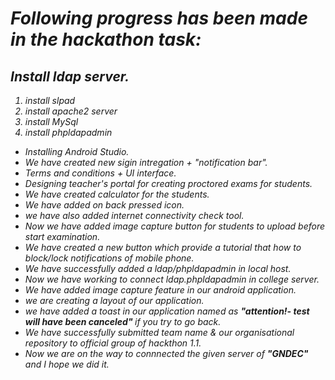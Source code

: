 # <i>Following progress has been made in the hackathon task:
  
 <h2> Install ldap server.</h2>
 
 1. install slpad
  2. install apache2 server
  3. install MySql
  4. install phpldapadmin
  
- Installing Android Studio. 
- We have created new sigin intregation + "notification bar".
- Terms and conditions + UI interface. 
- Designing teacher's portal for creating proctored exams for students.
- We have created calculator for the students. 
- We have added on back pressed icon.
- we have also added internet connectivity check tool.
- Now we have added image capture button for students to upload before start examination.
- We have created a new button which provide a tutorial that how to block/lock notifications of mobile phone.
- We have successfully added a ldap/phpldapadmin in local host.
- Now we have working to connect ldap.phpldapadmin in college server.
- We have added image capture feature in our android application.
- we are creating a layout of our application.
- we have added a toast in our application named as <b> "attention!- test will have been canceled" </b>if you try to go back.
- We have successfully submitted team name & our organisational repository to official group of hackthon 1.1.
- Now we are on the way to connnected the given server of <b> "GNDEC" </b> and I hope we did it.  
